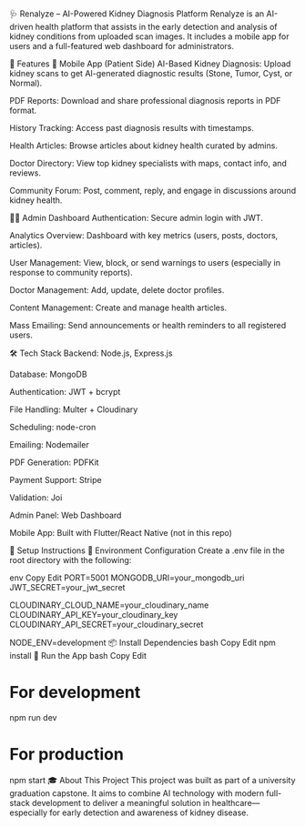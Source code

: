 ﻿🩺 Renalyze – AI-Powered Kidney Diagnosis Platform
Renalyze is an AI-driven health platform that assists in the early detection and analysis of kidney conditions from uploaded scan images. It includes a mobile app for users and a full-featured web dashboard for administrators.

🚀 Features
📱 Mobile App (Patient Side)
AI-Based Kidney Diagnosis: Upload kidney scans to get AI-generated diagnostic results (Stone, Tumor, Cyst, or Normal).

PDF Reports: Download and share professional diagnosis reports in PDF format.

History Tracking: Access past diagnosis results with timestamps.

Health Articles: Browse articles about kidney health curated by admins.

Doctor Directory: View top kidney specialists with maps, contact info, and reviews.

Community Forum: Post, comment, reply, and engage in discussions around kidney health.

🧑‍💼 Admin Dashboard
Authentication: Secure admin login with JWT.

Analytics Overview: Dashboard with key metrics (users, posts, doctors, articles).

User Management: View, block, or send warnings to users (especially in response to community reports).

Doctor Management: Add, update, delete doctor profiles.

Content Management: Create and manage health articles.

Mass Emailing: Send announcements or health reminders to all registered users.

🛠 Tech Stack
Backend: Node.js, Express.js

Database: MongoDB

Authentication: JWT + bcrypt

File Handling: Multer + Cloudinary

Scheduling: node-cron

Emailing: Nodemailer

PDF Generation: PDFKit

Payment Support: Stripe

Validation: Joi

Admin Panel: Web Dashboard

Mobile App: Built with Flutter/React Native (not in this repo)

🌱 Setup Instructions
🔐 Environment Configuration
Create a .env file in the root directory with the following:

env
Copy
Edit
PORT=5001
MONGODB_URI=your_mongodb_uri
JWT_SECRET=your_jwt_secret

CLOUDINARY_CLOUD_NAME=your_cloudinary_name
CLOUDINARY_API_KEY=your_cloudinary_key
CLOUDINARY_API_SECRET=your_cloudinary_secret

NODE_ENV=development
📦 Install Dependencies
bash
Copy
Edit
npm install
🚀 Run the App
bash
Copy
Edit
# For development
npm run dev

# For production
npm start
🎓 About This Project
This project was built as part of a university graduation capstone. It aims to combine AI technology with modern full-stack development to deliver a meaningful solution in healthcare—especially for early detection and awareness of kidney disease.



